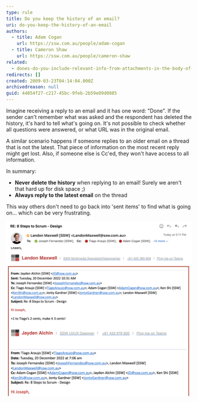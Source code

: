 ```yaml
---
type: rule
title: Do you keep the history of an email?
uri: do-you-keep-the-history-of-an-email
authors:
  - title: Adam Cogan
    url: https://ssw.com.au/people/adam-cogan
  - title: Cameron Shaw
    url: https://ssw.com.au/people/cameron-shaw
related:
  - dones-do-you-include-relevant-info-from-attachments-in-the-body-of-the-email
redirects: []
created: 2009-03-23T04:14:04.000Z
archivedreason: null
guid: 44054f27-c217-45bc-9feb-2b59e09d0885
---
```


Imagine receiving a reply to an email and it has one word: "Done". If the sender can't remember what was asked and the respondent has deleted the history, it's hard to tell what's going on. It's not possible to check whether all questions were answered, or what URL was in the original email.

A similar scenario happens if someone replies to an older email on a thread that is not the latest. That piece of information on the most recent reply might get lost. Also, if someone else is Cc'ed, they won't have access to all information.

<!--endintro-->

In summary:

- **Never delete the history** when replying to an email! Surely we aren't that hard up for disk space ;)
- **Always reply to the latest email** on the thread

This way others don't need to go back into 'sent items' to find what is going on... which can be very frustrating.

![Figure: History can be seen by anyone Cc'ed](keep-history.png)
